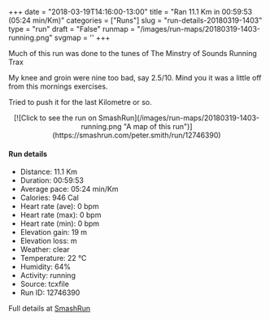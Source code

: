 +++
date = "2018-03-19T14:16:00-13:00"
title = "Ran 11.1 Km in 00:59:53 (05:24 min/Km)"
categories = ["Runs"]
slug = "run-details-20180319-1403"
type = "run"
draft = "False"
runmap = "/images/run-maps/20180319-1403-running.png"
svgmap = '<polyline points="0 56, 1 60, 2 60, 6 56, 11 51, 18 48, 23 50, 25 48, 27 47, 27 45, 29 45, 40 45, 44 46, 47 47, 56 54, 62 56, 66 56, 75 55, 79 53, 83 51, 92 54, 97 51, 100 48, 98 44, 97 40, 97 44, 100 48, 97 52, 92 54, 89 52, 82 51, 74 56, 74 55, 73 55, 67 57, 62 57, 58 56, 54 54, 52 52, 44 46, 41 45, 40 45, 33 45, 27 45, 26 47, 23 49, 19 47, 15 48, 10 50, 5 55">'
+++

Much of this run was done to the tunes of The Minstry of Sounds Running Trax 

My knee and groin were nine too bad, say 2.5/10. Mind you it was a little off from this mornings exercises.  

Tried to push it for the last Kilometre or so. 

<!--more-->

<center>
[![Click to see the run on SmashRun](/images/run-maps/20180319-1403-running.png "A map of this run")](https://smashrun.com/peter.smith/run/12746390)
</center>

#### Run details

* Distance: 11.1 Km
* Duration: 00:59:53
* Average pace: 05:24 min/Km
* Calories: 946 Cal
* Heart rate (ave): 0 bpm
* Heart rate (max): 0 bpm
* Heart rate (min): 0 bpm
* Elevation gain: 19 m
* Elevation loss:  m
* Weather: clear
* Temperature: 22 &deg;C
* Humidity: 64%
* Activity: running
* Source: tcxfile
* Run ID: 12746390

Full details at [SmashRun](https://smashrun.com/peter.smith/run/12746390)